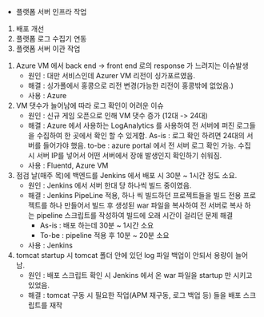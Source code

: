 * 플랫폼 서버 인프라 작업
1. 배포 개선
2. 플랫폼 로그 수집기 연동
3. 플랫폼 서버 이관 작업


1) Azure VM 에서 back end -> front end 로의 response 가 느려지는 이슈발생
	* 원인 : 대만 서비스인데 Azurer VM 리전이 싱가포르였음.
	* 해결 : 싱가폴에서 홍콩으로 리전 변경(가능한 리전이 홍콩밖에 없었음.)
	* 사용 : Azure
2) VM 댓수가 늘어남에 따라 로그 확인이 어려운 이슈
	* 원인 : 신규 게임 오픈으로 인해 VM 댓수 증가 (12대 -> 24대)
	* 해결 : Azure 에서 사용하는 LogAnalytics 를 사용하여 전 서버에 퍼진 로그들을 수집하여 한 곳에서 확인 할 수 있게함.
		As-is : 로그 확인 하려면 24대의 서버를 들어가야 했음.
		to-be : azure portal 에서 전 서버 로그 확인 가능. 수집 시 서버 IP를 넣어서 어떤 서버에서 장애 발생인지 확인하기 쉬워짐.
	* 사용 : Fluentd, Azure VM 
3) 점검 날(매주 목)에 백엔드를 Jenkins 에서 배포 시 30분 ~ 1시간 정도 소요.
	* 원인 : Jenkins 에서 서버 한대 당 하나씩 빌드 중이였음.
	* 해결 : Jenkins PipeLine 적용, 하나 씩 빌드하던 프로젝트들을 빌드 전용 프로젝트를 하나 만들어서 빌드 후 생성된 war 파일을 복사하여 전 서버로 복사 하는 pipeline 스크립트를 작성하여 빌드에 오래 시간이 걸리던 문제 해결
		* As-is : 배포 하는데 30분 ~ 1시간 소요
		* To-be : pipeline 적용 후 10분 ~ 20분 소요
	* 사용 : Jenkins
4) tomcat startup 시 tomcat 폴더 안에 있던 log 파일 백업이 안되서 용량이 늘어남.
	* 원인 : 배포 스크립트 확인 시 Jenkins 에서 온 war 파일을 startup 만 시키고 있었음.
	* 해결 :  tomcat 구동 시 필요한 작업(APM 재구동, 로그 백업 등) 들을 배포 스크립트를 재작